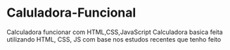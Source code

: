 # Caluladora-Funcional
Calculadora funcionar com HTML,CSS,JavaScript
Calculadora basica feita utilizando HTML, CSS, JS com base nos estudos recentes que tenho feito
